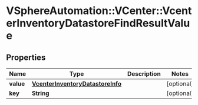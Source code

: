 # VSphereAutomation::VCenter::VcenterInventoryDatastoreFindResultValue

## Properties
Name | Type | Description | Notes
------------ | ------------- | ------------- | -------------
**value** | [**VcenterInventoryDatastoreInfo**](VcenterInventoryDatastoreInfo.md) |  | [optional] 
**key** | **String** |  | [optional] 


